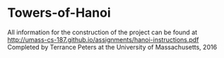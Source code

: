 # Towers-of-Hanoi
All information for the construction of the project can be found at http://umass-cs-187.github.io/assignments/hanoi-instructions.pdf
Completed by Terrance Peters at the University of Massachusetts, 2016
